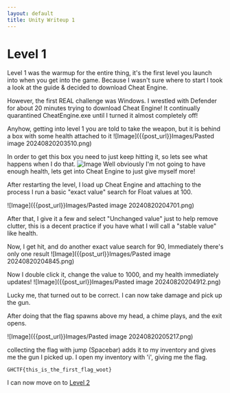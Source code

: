```yaml
---
layout: default
title: Unity Writeup 1
---
```


# Level 1
Level 1 was the warmup for the entire thing, it's the first level you launch into when you get into the game. Because I wasn't sure where to start I took a look at the guide & decided to download Cheat Engine.

However, the first REAL challenge was Windows. I wrestled with Defender for about 20 minutes trying to download Cheat Engine! It continually quarantined CheatEngine.exe until I turned it almost completely off!

Anyhow, getting into level 1 you are told to take the weapon, but it is behind a box with some health attached to it 
![Image]({{post_url}}Images/Pasted image 20240820203510.png)

In order to get this box you need to just keep hitting it, so lets see what happens when I do that.
![Image]({{post_url}}Images/Level1Hurt.gif)
Well obviously I'm not going to have enough health, lets get into Cheat Engine to just give myself more!

After restarting the level, I load up Cheat Engine and attaching to the process I run a basic "exact value" search for Float values at 100.

![Image]({{post_url}}Images/Pasted image 20240820204701.png)

After that, I give it a few and select "Unchanged value" just to help remove clutter, this is a decent practice if you have what I will call a "stable  value" like health.

Now, I get hit, and do another exact value search for 90, Immediately there's only one result
![Image]({{post_url}}Images/Pasted image 20240820204845.png)

Now I double click it, change the value to 1000, and my health immediately updates!
![Image]({{post_url}}Images/Pasted image 20240820204912.png)

Lucky me, that turned out to be correct. I can now take damage and pick up the gun. 

After doing that the flag spawns above my head, a chime plays, and the exit opens.

![Image]({{post_url}}Images/Pasted image 20240820205217.png)

collecting the flag with jump (Spacebar) adds it to my inventory and gives me the gun I picked up. I open my inventory with 'i', giving me the flag.

`GHCTF{this_is_the_first_flag_woot}`

I can now move on to [Level 2](Level2)

